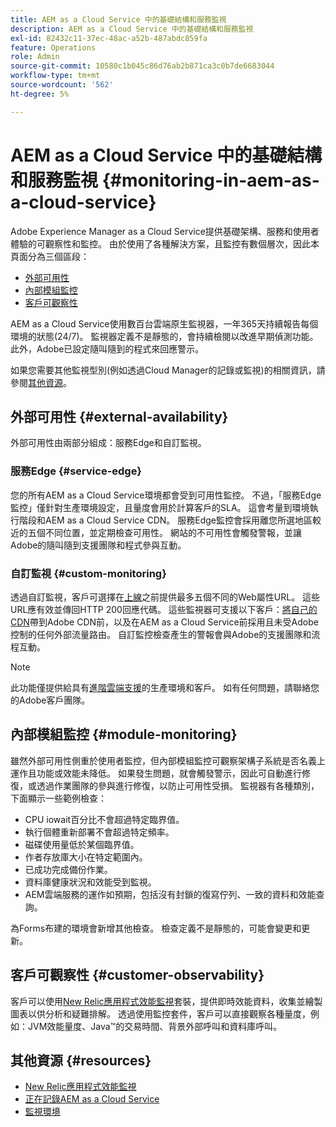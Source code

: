 ```yaml
---
title: AEM as a Cloud Service 中的基礎結構和服務監視
description: AEM as a Cloud Service 中的基礎結構和服務監視
exl-id: 82432c11-37ec-48ac-a52b-487abdc859fa
feature: Operations
role: Admin
source-git-commit: 10580c1b045c86d76ab2b871ca3c0b7de6683044
workflow-type: tm+mt
source-wordcount: '562'
ht-degree: 5%

---
```


# AEM as a Cloud Service 中的基礎結構和服務監視 {#monitoring-in-aem-as-a-cloud-service}

Adobe Experience Manager as a Cloud Service提供基礎架構、服務和使用者體驗的可觀察性和監控。 由於使用了各種解決方案，且監控有數個層次，因此本頁面分為三個區段：

* [外部可用性](#external-availability)
* [內部模組監控](#module-monitoring)
* [客戶可觀察性](#customer-observability)

AEM as a Cloud Service使用數百台雲端原生監視器，一年365天持續報告每個環境的狀態(24/7)。 監視器定義不是靜態的，會持續檢閱以改進早期偵測功能。 此外，Adobe已設定隨叫隨到的程式來回應警示。

如果您需要其他監視型別(例如透過Cloud Manager的記錄或監視)的相關資訊，請參閱[其他資源](#resources)。

## 外部可用性 {#external-availability}

外部可用性由兩部分組成：服務Edge和自訂監視。

### 服務Edge {#service-edge}

您的所有AEM as a Cloud Service環境都會受到可用性監控。 不過，「服務Edge監控」僅針對生產環境設定，且量度會用於計算客戶的SLA。 這會考量到環境執行階段和AEM as a Cloud Service CDN。 服務Edge監控會採用離您所選地區較近的五個不同位置，並定期檢查可用性。 網站的不可用性會觸發警報，並讓Adobe的隨叫隨到支援團隊和程式參與互動。

### 自訂監視 {#custom-monitoring}

透過自訂監視，客戶可選擇在[上線](/help/journey-migration/go-live.md)之前提供最多五個不同的Web屬性URL。 這些URL應有效並傳回HTTP 200回應代碼。 這些監視器可支援以下客戶：[將自己的CDN](/help/implementing/dispatcher/cdn.md#point-to-point-CDN)帶到Adobe CDN前，以及在AEM as a Cloud Service前採用且未受Adobe控制的任何外部流量路由。 自訂監控檢查產生的警報會與Adobe的支援團隊和流程互動。

>[!NOTE]
>
> 此功能僅提供給具有[進階雲端支援](https://experienceleague.adobe.com/docs/support-resources/data-sheets/overview.html?lang=zh-Hant#support-add-ons)的生產環境和客戶。 如有任何問題，請聯絡您的Adobe客戶團隊。

## 內部模組監控 {#module-monitoring}

雖然外部可用性側重於使用者監控，但內部模組監控可觀察架構子系統是否名義上運作且功能或效能未降低。 如果發生問題，就會觸發警示，因此可自動進行修復，或透過作業團隊的參與進行修復，以防止可用性受損。 監視器有各種類別，下面顯示一些範例檢查：

* CPU iowait百分比不會超過特定臨界值。
* 執行個體重新部署不會超過特定頻率。
* 磁碟使用量低於某個臨界值。
* 作者存放庫大小在特定範圍內。
* 已成功完成備份作業。
* 資料庫健康狀況和效能受到監視。
* AEM雲端服務的運作如預期，包括沒有封鎖的復寫佇列、一致的資料和效能查詢。

為Forms布建的環境會新增其他檢查。 檢查定義不是靜態的，可能會變更和更新。

## 客戶可觀察性 {#customer-observability}

客戶可以使用[New Relic應用程式效能監視](https://experienceleague.adobe.com/docs/experience-manager-cloud-service/content/implementing/using-cloud-manager/user-access-new-relic.html?lang=zh-Hant)套裝，提供即時效能資料，收集並繪製圖表以供分析和疑難排解。 透過使用監控套件，客戶可以直接觀察各種量度，例如：JVM效能量度、Java™的交易時間、背景外部呼叫和資料庫呼叫。

## 其他資源 {#resources}

* [New Relic應用程式效能監視](https://experienceleague.adobe.com/docs/experience-manager-cloud-service/content/implementing/using-cloud-manager/user-access-new-relic.html?lang=zh-Hant)
* [正在記錄AEM as a Cloud Service](https://experienceleague.adobe.com/docs/experience-manager-cloud-service/content/implementing/developing/logging.html?lang=zh-Hant)
* [監視環境](https://experienceleague.adobe.com/docs/experience-manager-cloud-manager/content/using/monitoring-environments.html?lang=zh-Hant)
